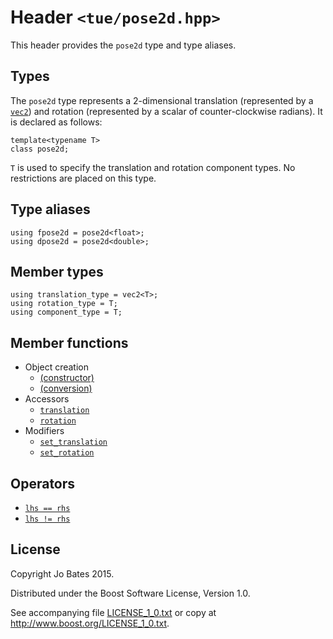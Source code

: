 Header `<tue/pose2d.hpp>`
=========================
This header provides the `pose2d` type and type aliases.

Types
-----
The `pose2d` type represents a 2-dimensional translation (represented by a
[`vec2`](vec.md)) and rotation (represented by a scalar of counter-clockwise
radians). It is declared as follows:

    template<typename T>
    class pose2d;

`T` is used to specify the translation and rotation component types. No
restrictions are placed on this type.

Type aliases
------------
    using fpose2d = pose2d<float>;
    using dpose2d = pose2d<double>;

Member types
------------
    using translation_type = vec2<T>;
    using rotation_type = T;
    using component_type = T;

Member functions
----------------
- Object creation
    - [(constructor)](../functions/pose2d/constructor.md)
    - [(conversion)](../functions/pose2d/conversion.md)
- Accessors
    - [`translation`](../functions/pose2d/translation.md)
    - [`rotation`](../functions/pose2d/rotation.md)
- Modifiers
    - [`set_translation`](../functions/pose2d/set_translation.md)
    - [`set_rotation`](../functions/pose2d/set_rotation.md)

Operators
---------
- [`lhs == rhs`](../operators/pose2d/equal_to.md)
- [`lhs != rhs`](../operators/pose2d/not_equal_to.md)

License
-------
Copyright Jo Bates 2015.

Distributed under the Boost Software License, Version 1.0.

See accompanying file [LICENSE_1_0.txt](../../LICENSE_1_0.txt) or copy at
http://www.boost.org/LICENSE_1_0.txt.
